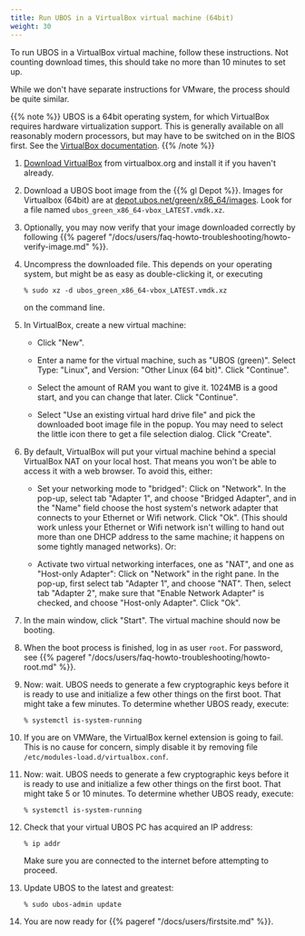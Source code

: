 ```yaml
---
title: Run UBOS in a VirtualBox virtual machine (64bit)
weight: 30
---
```


To run UBOS in a VirtualBox virtual machine, follow these instructions. Not counting
download times, this should take no more than 10 minutes to set up.

While we don't have separate instructions for VMware, the process should be quite similar.

{{% note %}}
UBOS is a 64bit operating system, for which VirtualBox requires hardware virtualization
support. This is generally available on all reasonably modern processors, but may have to
be switched on in the BIOS first. See the
[VirtualBox documentation](https://www.virtualbox.org/manual/ch10.html#hwvirt).
{{% /note %}}

1. [Download VirtualBox](https://www.virtualbox.org/wiki/Downloads) from virtualbox.org
   and install it if you haven't already.

1. Download a UBOS boot image from the {{% gl Depot %}}.
   Images for Virtualbox (64bit) are at
   [depot.ubos.net/green/x86_64/images](http://depot.ubos.net/green/x86_64/images).
   Look for a file named ``ubos_green_x86_64-vbox_LATEST.vmdk.xz``.

1. Optionally, you may now verify that your image downloaded correctly by following
   {{% pageref "/docs/users/faq-howto-troubleshooting/howto-verify-image.md" %}}.

1. Uncompress the downloaded file. This depends on your operating system, but might be as
   easy as double-clicking it, or executing

   ```
   % sudo xz -d ubos_green_x86_64-vbox_LATEST.vmdk.xz
   ```

   on the command line.

1. In VirtualBox, create a new virtual machine:

   * Click "New".

   * Enter a name for the virtual machine, such as "UBOS (green)".
     Select Type: "Linux", and Version: "Other Linux (64 bit)". Click "Continue".

   * Select the amount of RAM you want to give it. 1024MB is a good start, and you can change
     that later. Click "Continue".

   * Select "Use an existing virtual hard drive file" and pick the downloaded boot image file
     in the popup. You may need to select the little icon there to get a file selection dialog.
     Click "Create".

1. By default, VirtualBox will put your virtual machine behind a special VirtualBox NAT on
   your local host. That means you won't be able to access it with a web browser.
   To avoid this, either:

   * Set your networking mode to "bridged": Click on "Network". In the pop-up, select
     tab "Adapter 1", and choose "Bridged Adapter", and in the "Name" field choose the
     host system's network adapter that connects to your Ethernet or Wifi network.
     Click "Ok". (This should work unless your Ethernet or Wifi network isn't willing to
     hand out more than one DHCP address to the same machine; it happens on some tightly
     managed networks). Or:

   * Activate two virtual networking interfaces, one as "NAT", and one as "Host-only Adapter":
     Click on "Network" in the right pane. In the pop-up, first select tab "Adapter 1", and
     choose "NAT". Then, select tab "Adapter 2", make sure that "Enable Network Adapter" is
     checked, and choose "Host-only Adapter". Click "Ok".

1. In the main window, click "Start". The virtual machine should now be booting.

1. When the boot process is finished, log in as user ``root``.
   For password, see {{% pageref "/docs/users/faq-howto-troubleshooting/howto-root.md" %}}.

1. Now: wait. UBOS needs to generate a few cryptographic keys before it is ready to use
   and initialize a few other things on the first boot. That might take a few minutes.
   To determine whether UBOS ready, execute:

   ```
   % systemctl is-system-running
   ```

1. If you are on VMWare, the VirtualBox kernel extension is going to fail. This is no cause
   for concern, simply disable it by removing file ``/etc/modules-load.d/virtualbox.conf``.

1. Now: wait. UBOS needs to generate a few cryptographic keys before it is ready to use
   and initialize a few other things on the first boot. That might take 5 or 10 minutes.
   To determine whether UBOS ready, execute:

   ```
   % systemctl is-system-running
   ```

1. Check that your virtual UBOS PC has acquired an IP address:

   ```
   % ip addr
   ```

   Make sure you are connected to the internet before attempting to proceed.

1. Update UBOS to the latest and greatest:

   ```
   % sudo ubos-admin update
   ```

1. You are now ready for {{% pageref "/docs/users/firstsite.md" %}}.
